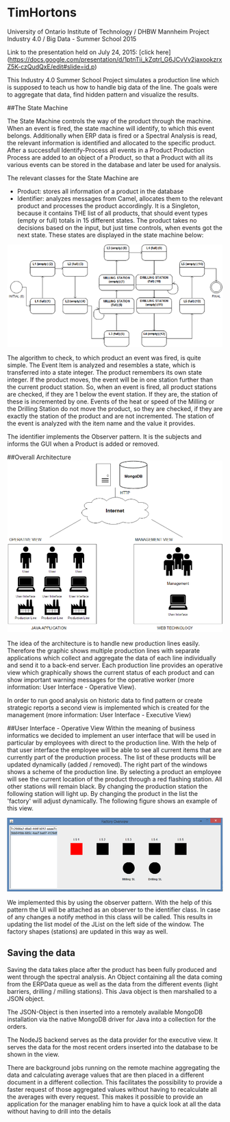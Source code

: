 # TimHortons
University of Ontario Institute of Technology / DHBW Mannheim
Project Industry 4.0 / Big Data - Summer School 2015

Link to the presentation held on July 24, 2015: [click here] (https://docs.google.com/presentation/d/1ptnTii_kZqtrl_G6JCvVv2jaxookzrxZ5K-czQudQxE/edit#slide=id.p)

This Industry 4.0 Summer School Project simulates a production line which is supposed to teach us how to handle big data of the line.
The goals were to aggregate that data, find hidden pattern and visualize the results.

##The State Machine

The State Machine controls the way of the product through the machine. When an event is fired, the state machine will identify, to which this event belongs. Additionally when ERP data is fired or a Spectral Analysis is read, the relevant information is identified and allocated to the specific product. After a successfull Identify-Process all events in a Product Production Process are added to an object of a Product, so that a Product with all its various events can be stored in the database and later be used for analysis.

The relevant classes for the State Machine are
- Product: stores all information of a product in the database
- Identifier: analyzes messages from Camel, allocates them to the relevant product and processes the product accordingly. It is a Singleton, because it contains THE list of all products, that should event types (empty or full) totals in 15 different states. The product takes no decisions based on the input, but just time controls, when events got the next state. These states are displayed in the state machine below:

![](https://github.com/ChristopherStumm/TimHortons/blob/master/Presentation%20materials/State_Machine.png "State Machine")

The algorithm to check, to which product an event was fired, is quite simple. The Event Item is analyzed and resembles a state, which is transferred into a state integer. The product remembers its own state integer. If the product moves, the event will be in one station further than the current product station. So, when an event is fired, all product stations are checked, if they are 1 below the event station. If they are, the station of these is incremented by one. Events of the heat or speed of the Milling or the Drilling Station do not move the product, so they are checked, if they are exactly the station of the product and are not incremented. The station of the event is analyzed with the item name and the value it provides.

The identifier implements the Observer pattern. It is the subjects and informs the GUI when a Product is added or removed.

##Overall Architecture
![](https://raw.githubusercontent.com/ChristopherStumm/TimHortons/master/Presentation%20materials/Architecture.png "Architectural Overview")

The idea of the architecture is to handle new production lines easily. Therefore the graphic shows multiple production lines with separate applications which collect and aggregate the data of each line individually and send it to a back-end server. Each production line provides an operative view which graphically shows the current status of each product and can show important warning messages for the operative worker (more information: User Interface - Operative View).

In order to run good analysis on historic data to find pattern or create strategic reports a second view is implemented which is created for the management (more information: User Interface - Executive View)

##User Interface - Operative View
Within the meaning of business informatics we decided to implement an user interface that will be used in particular by employees with direct to the production line. With the help of that user interface the employee will be able to see all current items that are currently part of the production process. The list of these products will be updated dynamically (added / removed). The right part of the windows shows a scheme of the production line. By selecting a product an employee will see the current location of the product through a red flashing station. All other stations will remain black. By changing the production station the following station will light up. By changing the product in the list the 'factory' will adjust dynamically. The following figure shows an example of this view. 

![](https://github.com/ChristopherStumm/TimHortons/blob/master/Presentation%20materials/Fabric_UI.png)

We implemented this by using the observer pattern. With the help of this pattern the UI will be attached as an observer to the identifier class. In case of any changes a notify method in this class will be called. This results in updating the list model of the JList on the left side of the window. The factory shapes (stations) are updated in this way as well.  


## Saving the data ##
Saving the data takes place after the product has been fully produced and went through the spectral analysis. An Object containing all the data coming from the ERPData queue as well as the data from the different events (light barriers, drilling / milling stations). This Java object is then marshalled to a JSON object.

The JSON-Object is then inserted into a remotely available MongoDB installation via the native MongoDB driver for Java into a collection for the orders. 

The NodeJS backend serves as the data provider for the executive view. It serves the data for the most recent orders inserted into the database to be shown in the view.

There are background jobs running on the remote machine aggregating the data and calculating average values that are then placed in a different document in a different collection. This facilitates the possibility to provide a faster request of those aggregated values without having to recalculate all the averages with every request. This makes it possible to provide an application for the manager enabling him to have a quick look at all the data without having to drill into the details
